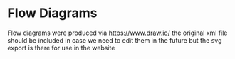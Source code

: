 # Flow Diagrams

Flow diagrams were produced via https://www.draw.io/
the original xml file should be included in case we need to edit them in the future
but the svg export is there for use in the website
